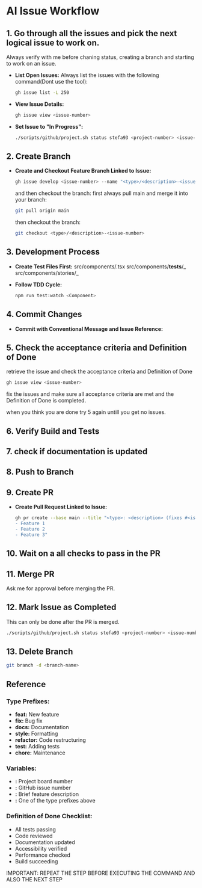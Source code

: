 # AI Issue Workflow

## 1. Go through all the issues and pick the next logical issue to work on.

Always verify with me before chaning status, creating a branch and starting to work on an issue.

- **List Open Issues:** Always list the issues with the following command(Dont use the tool):

  ```bash
  gh issue list -L 250
  ```

- **View Issue Details:**

  ```bash
  gh issue view <issue-number>
  ```

- **Set Issue to "In Progress":**
  ```bash
  ./scripts/github/project.sh status stefa93 <project-number> <issue-number> " In Progress"
  ```

## 2. Create Branch

- **Create and Checkout Feature Branch Linked to Issue:**

  ```bash
  gh issue develop <issue-number> --name "<type>/<description>-<issue-number>"
  ```

  and then checkout the branch: first always pull main and merge it into your branch:

  ```bash
  git pull origin main
  ```

  then checkout the branch:

  ```bash
  git checkout <type>/<description>-<issue-number>
  ```

## 3. Development Process

- **Create Test Files First:** src/components/<Component>.tsx src/components/**tests**/_
  src/components/stories/_

- **Follow TDD Cycle:**
  ```bash
  npm run test:watch <Component>
  ```

## 4. Commit Changes

- **Commit with Conventional Message and Issue Reference:**

## 5. Check the acceptance criteria and Definition of Done

retrieve the issue and check the acceptance criteria and Definition of Done

```bash
gh issue view <issue-number>
```

fix the issues and make sure all acceptance criteria are met and the Definition of Done is
completed.

when you think you are done try 5 again untill you get no issues.

## 6. Verify Build and Tests

## 7. check if documentation is updated

## 8. Push to Branch

## 9. Create PR

- **Create Pull Request Linked to Issue:**
  ```bash
  gh pr create --base main --title "<type>: <description> (fixes #<issue-number>)" --body "Implements:
  - Feature 1
  - Feature 2
  - Feature 3"
  ```

## 10. Wait on a all checks to pass in the PR

## 11. Merge PR

Ask me for approval before merging the PR.

## 12. Mark Issue as Completed

This can only be done after the PR is merged.

```bash
./scripts/github/project.sh status stefa93 <project-number> <issue-number> "Done"
```

## 13. Delete Branch

```bash
git branch -d <branch-name>
```

## Reference

### Type Prefixes:

- **feat:** New feature
- **fix:** Bug fix
- **docs:** Documentation
- **style:** Formatting
- **refactor:** Code restructuring
- **test:** Adding tests
- **chore:** Maintenance

### Variables:

- **<project-number>:** Project board number
- **<issue-number>:** GitHub issue number
- **<description>:** Brief feature description
- **<type>:** One of the type prefixes above

### Definition of Done Checklist:

- All tests passing
- Code reviewed
- Documentation updated
- Accessibility verified
- Performance checked
- Build succeeding

IMPORTANT: REPEAT THE STEP BEFORE EXECUTING THE COMMAND AND ALSO THE NEXT STEP
